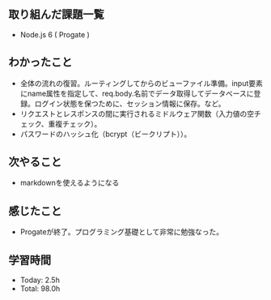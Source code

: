 ## 取り組んだ課題一覧
- Node.js 6 ( Progate )
## わかったこと
- 全体の流れの復習。ルーティングしてからのビューファイル準備。input要素にname属性を指定して、req.body.名前でデータ取得してデータベースに登録。ログイン状態を保つために、セッション情報に保存。など。
- リクエストとレスポンスの間に実行されるミドルウェア関数（入力値の空チェック、重複チェック）。
- パスワードのハッシュ化（bcrypt（ビークリプト））。
## 次やること
- markdownを使えるようになる
## 感じたこと
- Progateが終了。プログラミング基礎として非常に勉強なった。
## 学習時間
- Today: 2.5h
- Total: 98.0h
